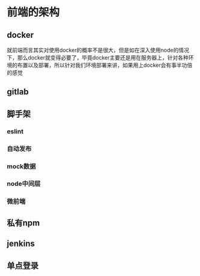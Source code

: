 # 前端的架构

## docker

就前端而言其实对使用docker的概率不是很大，但是如在深入使用node的情况下，那么docker就变得必要了，毕竟docker主要还是用在服务器上，针对各种环境的布置以及部署，所以针对我们环境部署来讲，如果用上docker会有事半功倍的感觉

## gitlab

## 脚手架

### eslint

### 自动发布

### mock数据

### node中间层

### 微前端

## 私有npm

## jenkins

## 单点登录